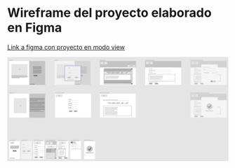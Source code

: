 # Wireframe del proyecto elaborado en Figma

[Link a figma con proyecto en modo view](https://www.figma.com/file/UTKB9saB6u3MZpqFnG6riH/Wireframe?node-id=0%3A1)

![Screenshot](../images/wireframe.png)